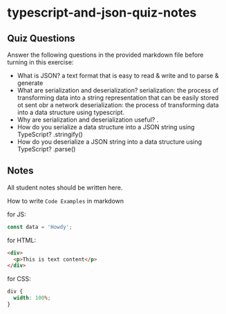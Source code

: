 # typescript-and-json-quiz-notes

## Quiz Questions

Answer the following questions in the provided markdown file before turning in this exercise:

- What is JSON?
  a text format that is easy to read & write and to parse & generate
- What are serialization and deserialization?
  serialization: the process of transforming data into a string representation that can be easily stored ot sent obr a network
  deserialization: the process of transforming data into a data structure using typescript.
- Why are serialization and deserialization useful?
  .
- How do you serialize a data structure into a JSON string using TypeScript?
  .stringify()
- How do you deserialize a JSON string into a data structure using TypeScript?
  .parse()

## Notes

All student notes should be written here.

How to write `Code Examples` in markdown

for JS:

```javascript
const data = 'Howdy';
```

for HTML:

```html
<div>
  <p>This is text content</p>
</div>
```

for CSS:

```css
div {
  width: 100%;
}
```

